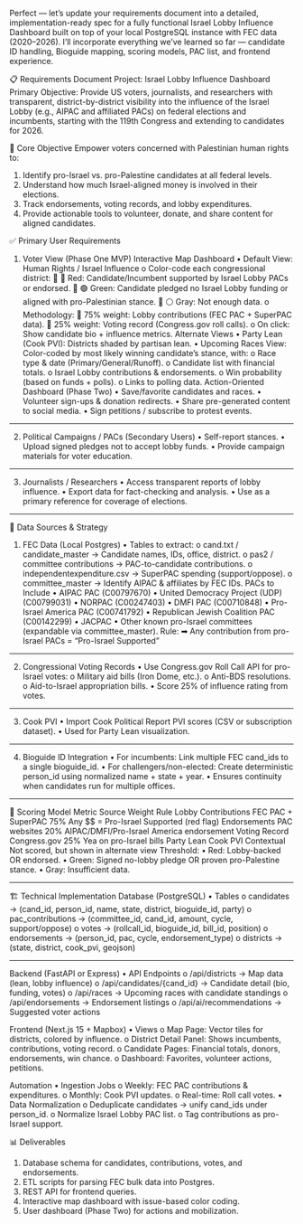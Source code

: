 Perfect — let’s update your requirements document into a detailed, implementation-ready spec for a fully functional Israel Lobby Influence Dashboard built on top of your local PostgreSQL instance with FEC data (2020–2026). I’ll incorporate everything we’ve learned so far — candidate ID handling, Bioguide mapping, scoring models, PAC list, and frontend experience.
 
📋 Requirements Document
Project: Israel Lobby Influence Dashboard
Primary Objective: Provide US voters, journalists, and researchers with transparent, district-by-district visibility into the influence of the Israel Lobby (e.g., AIPAC and affiliated PACs) on federal elections and incumbents, starting with the 119th Congress and extending to candidates for 2026.
 
🎯 Core Objective
Empower voters concerned with Palestinian human rights to:
1.	Identify pro-Israel vs. pro-Palestine candidates at all federal levels.
2.	Understand how much Israel-aligned money is involved in their elections.
3.	Track endorsements, voting records, and lobby expenditures.
4.	Provide actionable tools to volunteer, donate, and share content for aligned candidates.
 
✅ Primary User Requirements
1. Voter View (Phase One MVP)
Interactive Map Dashboard
•	Default View: Human Rights / Israel Influence
o	Color-code each congressional district:
	🔴 Red: Candidate/Incumbent supported by Israel Lobby PACs or endorsed.
	🟢 Green: Candidate pledged no Israel Lobby funding or aligned with pro-Palestinian stance.
	⚪ Gray: Not enough data.
o	Methodology:
	75% weight: Lobby contributions (FEC PAC + SuperPAC data).
	25% weight: Voting record (Congress.gov roll calls).
o	On click: Show candidate bio + influence metrics.
Alternate Views
•	Party Lean (Cook PVI): Districts shaded by partisan lean.
•	Upcoming Races View: Color-coded by most likely winning candidate’s stance, with:
o	Race type & date (Primary/General/Runoff).
o	Candidate list with financial totals.
o	Israel Lobby contributions & endorsements.
o	Win probability (based on funds + polls).
o	Links to polling data.
Action-Oriented Dashboard (Phase Two)
•	Save/favorite candidates and races.
•	Volunteer sign-ups & donation redirects.
•	Share pre-generated content to social media.
•	Sign petitions / subscribe to protest events.
________________________________________
2. Political Campaigns / PACs (Secondary Users)
•	Self-report stances.
•	Upload signed pledges not to accept lobby funds.
•	Provide campaign materials for voter education.
________________________________________
3. Journalists / Researchers
•	Access transparent reports of lobby influence.
•	Export data for fact-checking and analysis.
•	Use as a primary reference for coverage of elections.
________________________________________
📌 Data Sources & Strategy
1. FEC Data (Local Postgres)
•	Tables to extract:
o	cand.txt / candidate_master → Candidate names, IDs, office, district.
o	pas2 / committee contributions → PAC-to-candidate contributions.
o	independentexpenditure.csv → SuperPAC spending (support/oppose).
o	committee_master → Identify AIPAC & affiliates by FEC IDs.
PACs to Include
•	AIPAC PAC (C00797670)
•	United Democracy Project (UDP) (C00799031)
•	NORPAC (C00247403)
•	DMFI PAC (C00710848)
•	Pro-Israel America PAC (C00741792)
•	Republican Jewish Coalition PAC (C00142299)
•	JACPAC
•	Other known pro-Israel committees (expandable via committee_master).
Rule:
➡ Any contribution from pro-Israel PACs = “Pro-Israel Supported”
________________________________________
2. Congressional Voting Records
•	Use Congress.gov Roll Call API for pro-Israel votes:
o	Military aid bills (Iron Dome, etc.).
o	Anti-BDS resolutions.
o	Aid-to-Israel appropriation bills.
•	Score 25% of influence rating from votes.
________________________________________
3. Cook PVI
•	Import Cook Political Report PVI scores (CSV or subscription dataset).
•	Used for Party Lean visualization.
________________________________________
4. Bioguide ID Integration
•	For incumbents: Link multiple FEC cand_ids to a single bioguide_id.
•	For challengers/non-elected: Create deterministic person_id using normalized name + state + year.
•	Ensures continuity when candidates run for multiple offices.
________________________________________
🧮 Scoring Model
Metric	Source	Weight	Rule
Lobby Contributions	FEC PAC + SuperPAC	75%	Any $$ = Pro-Israel Supported (red flag)
Endorsements	PAC websites	20%	AIPAC/DMFI/Pro-Israel America endorsement
Voting Record	Congress.gov	25%	Yea on pro-Israel bills
Party Lean	Cook PVI	Contextual	Not scored, but shown in alternate view
Threshold:
•	Red: Lobby-backed OR endorsed.
•	Green: Signed no-lobby pledge OR proven pro-Palestine stance.
•	Gray: Insufficient data.
________________________________________
🏗️ Technical Implementation
Database (PostgreSQL)
•	Tables
o	candidates → (cand_id, person_id, name, state, district, bioguide_id, party)
o	pac_contributions → (committee_id, cand_id, amount, cycle, support/oppose)
o	votes → (rollcall_id, bioguide_id, bill_id, position)
o	endorsements → (person_id, pac, cycle, endorsement_type)
o	districts → (state, district, cook_pvi, geojson)
________________________________________
Backend (FastAPI or Express)
•	API Endpoints
o	/api/districts → Map data (lean, lobby influence)
o	/api/candidates/{cand_id} → Candidate detail (bio, funding, votes)
o	/api/races → Upcoming races with candidate standings
o	/api/endorsements → Endorsement listings
o	/api/ai/recommendations → Suggested voter actions
 
Frontend (Next.js 15 + Mapbox)
•	Views
o	Map Page: Vector tiles for districts, colored by influence.
o	District Detail Panel: Shows incumbents, contributions, voting record.
o	Candidate Pages: Financial totals, donors, endorsements, win chance.
o	Dashboard: Favorites, volunteer actions, petitions.
 
Automation
•	Ingestion Jobs
o	Weekly: FEC PAC contributions & expenditures.
o	Monthly: Cook PVI updates.
o	Real-time: Roll call votes.
•	Data Normalization
o	Deduplicate candidates → unify cand_ids under person_id.
o	Normalize Israel Lobby PAC list.
o	Tag contributions as pro-Israel support.
 
📊 Deliverables
1.	Database schema for candidates, contributions, votes, and endorsements.
2.	ETL scripts for parsing FEC bulk data into Postgres.
3.	REST API for frontend queries.
4.	Interactive map dashboard with issue-based color coding.
5.	User dashboard (Phase Two) for actions and mobilization.

